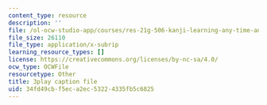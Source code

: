 ```yaml
---
content_type: resource
description: ''
file: /ol-ocw-studio-app/courses/res-21g-506-kanji-learning-any-time-any-place-for-japanese-vi-spring-2021/34fd49cbf5eca2ec53224335fb5c6825_RrPfRygcwFA.srt
file_size: 26110
file_type: application/x-subrip
learning_resource_types: []
license: https://creativecommons.org/licenses/by-nc-sa/4.0/
ocw_type: OCWFile
resourcetype: Other
title: 3play caption file
uid: 34fd49cb-f5ec-a2ec-5322-4335fb5c6825
---
```

